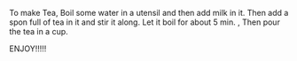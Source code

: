 To make Tea,
Boil some water in a utensil and then add milk in it.
Then add a spon full of tea in it and stir it along.
Let it boil for about 5 min. , Then pour the tea in a cup.

ENJOY!!!!!